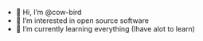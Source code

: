 - 👋 Hi, I’m @cow-bird
- 👀 I’m interested in open source software
- 🌱 I’m currently learning everything (Ihave alot to learn)

<!---
cow-bird/cow-bird is a ✨ special ✨ repository because its `README.md` (this file) appears on your GitHub profile.
You can click the Preview link to take a look at your changes.
--->
